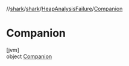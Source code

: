 //[shark](../../../../index.md)/[shark](../../index.md)/[HeapAnalysisFailure](../index.md)/[Companion](index.md)

# Companion

[jvm]\
object [Companion](index.md)
